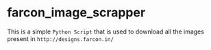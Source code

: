 # farcon_image_scrapper

This is a simple `Python Script` that is used to download all the images present in `http://designs.farcon.in/`
